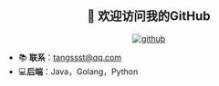 <h2 align="center">👋 欢迎访问我的GitHub</h2>
<p align="center">
  <a href="https://github.com/Bronya0"><img src="https://img.shields.io/badge/GitHub-ff79c6" alt="github"></a>
</p>

- 📚 **联系**：tangssst@qq.com
- 💻**后端**：Java，Golang，Python

